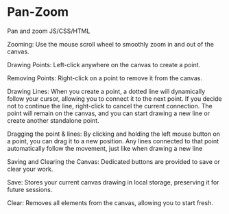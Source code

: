 # Pan-Zoom
Pan and zoom JS/CSS/HTML

Zooming:
Use the mouse scroll wheel to smoothly zoom in and out of the canvas.

Drawing Points:
Left-click anywhere on the canvas to create a point.

Removing Points:
Right-click on a point to remove it from the canvas.

Drawing Lines:
When you create a point, a dotted line will dynamically follow your cursor, allowing you to connect it to the next point.
If you decide not to continue the line, right-click to cancel the current connection.
The point will remain on the canvas, and you can start drawing a new line or create another standalone point.

Dragging the point & lines:
By clicking and holding the left mouse button on a point, you can drag it to a new position.
Any lines connected to that point automatically follow the movement, just like when drawing a new line

Saving and Clearing the Canvas:
Dedicated buttons are provided to save or clear your work.

Save: Stores your current canvas drawing in local storage, preserving it for future sessions.

Clear: Removes all elements from the canvas, allowing you to start fresh.

